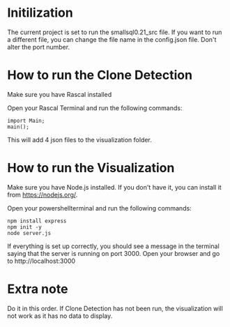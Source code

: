 # Initilization

The current project is set to run the smallsql0.21_src file. If you want to run a different file, you can change the file name in the config.json file. Don't alter the port number.


# How to run the Clone Detection

Make sure you have Rascal installed

Open your Rascal Terminal and run the following commands:
```
import Main;
main();
```
This will add 4 json files to the visualization folder.


# How to run the Visualization

Make sure you have Node.js installed. If you don't have it, you can install it from https://nodejs.org/.

Open your powershellterminal and run the following commands:
```
npm install express
npm init -y
node server.js
```
If everything is set up correctly, you should see a message in the terminal saying that the server is running on port 3000.
Open your browser and go to http://localhost:3000

# Extra note
Do it in this order. If Clone Detection has not been run, the visualization will not work as it has no data to display.
